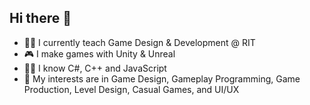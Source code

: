 ## Hi there 👋

- 👨‍🏫 I currently teach Game Design & Development @ RIT
- 🎮 I make games with Unity & Unreal
- :man_technologist: I know C#, C++ and JavaScript
- :mage: My interests are in Game Design, Gameplay Programming, Game Production, Level Design, Casual Games, and UI/UX
